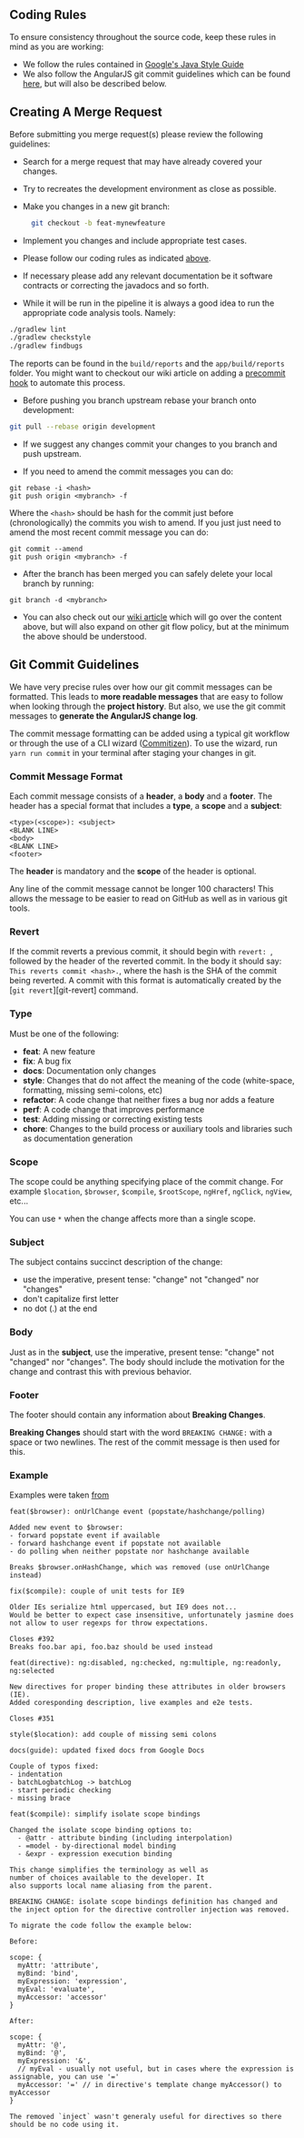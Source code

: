 ## <a name="rules"></a> Coding Rules

To ensure consistency throughout the source code, keep these rules in mind as you are working:

* We follow the rules contained in [Google's Java Style Guide](https://google.github.io/styleguide/javaguide.html)
* We also follow the AngularJS git commit guidelines which can be found [here](https://github.com/angular/angular.js/blob/master/DEVELOPERS.md#commits),
but will also be described below.

## <a name="mergerequests"></a> Creating A Merge Request

Before submitting you merge request(s) please review the following guidelines:

* Search for a merge request that may have already covered your changes.
* Try to recreates the development environment as close as possible.
* Make you changes in a new git branch:

  ```bash
    git checkout -b feat-mynewfeature
  ```
* Implement you changes and include appropriate test cases.
* Please follow our coding rules as indicated [above](https://git.cs.usask.ca/CMPT371T3/Auxilium/blob/master/CONTRIBUTING.md#-coding-rules).
* If necessary please add any relevant documentation be it software contracts or correcting the javadocs and so forth.
* While it will be run in the pipeline it is always a good idea to run the  appropriate code analysis tools. Namely:

```bash
./gradlew lint
./gradlew checkstyle
./gradlew findbugs
```
The reports can be found in the `build/reports` and the `app/build/reports` folder. You might want to checkout our wiki
article on adding a [precommit hook](https://git.cs.usask.ca/CMPT371T3/Auxilium/wikis/precommit-hook) to automate this process.

* Before pushing you branch upstream rebase your branch onto development:

```bash
git pull --rebase origin development
```

* If we suggest any changes commit your changes to you branch and push upstream.

* If you need to amend the commit messages you can do:

```
git rebase -i <hash>
git push origin <mybranch> -f
```

Where the `<hash>` should be hash for the commit just before (chronologically) the commits you wish to amend. If you just just need to amend the most recent commit message you can do:

```
git commit --amend
git push origin <mybranch> -f
```

* After the branch has been merged you can safely delete your local branch by running:

```
git branch -d <mybranch>
```

* You can also check out our [wiki article](https://git.cs.usask.ca/CMPT371T3/Auxilium/wikis/git-flow) which will go over the content above, but will also expand on other git flow policy, but at the minimum the above should be understood.

## <a name="commits"></a> Git Commit Guidelines

We have very precise rules over how our git commit messages can be formatted.  This leads to **more
readable messages** that are easy to follow when looking through the **project history**.  But also,
we use the git commit messages to **generate the AngularJS change log**.

The commit message formatting can be added using a typical git workflow or through the use of a CLI
wizard ([Commitizen](https://github.com/commitizen/cz-cli)). To use the wizard, run `yarn run commit`
in your terminal after staging your changes in git.

### Commit Message Format
Each commit message consists of a **header**, a **body** and a **footer**.  The header has a special
format that includes a **type**, a **scope** and a **subject**:

```
<type>(<scope>): <subject>
<BLANK LINE>
<body>
<BLANK LINE>
<footer>
```

The **header** is mandatory and the **scope** of the header is optional.

Any line of the commit message cannot be longer 100 characters! This allows the message to be easier
to read on GitHub as well as in various git tools.

### Revert
If the commit reverts a previous commit, it should begin with `revert: `, followed by the header
of the reverted commit.
In the body it should say: `This reverts commit <hash>.`, where the hash is the SHA of the commit
being reverted.
A commit with this format is automatically created by the [`git revert`][git-revert] command.

### Type
Must be one of the following:

* **feat**: A new feature
* **fix**: A bug fix
* **docs**: Documentation only changes
* **style**: Changes that do not affect the meaning of the code (white-space, formatting, missing
  semi-colons, etc)
* **refactor**: A code change that neither fixes a bug nor adds a feature
* **perf**: A code change that improves performance
* **test**: Adding missing or correcting existing tests
* **chore**: Changes to the build process or auxiliary tools and libraries such as documentation
  generation

### Scope
The scope could be anything specifying place of the commit change. For example `$location`,
`$browser`, `$compile`, `$rootScope`, `ngHref`, `ngClick`, `ngView`, etc...

You can use `*` when the change affects more than a single scope.

### Subject
The subject contains succinct description of the change:

* use the imperative, present tense: "change" not "changed" nor "changes"
* don't capitalize first letter
* no dot (.) at the end

### Body
Just as in the **subject**, use the imperative, present tense: "change" not "changed" nor "changes".
The body should include the motivation for the change and contrast this with previous behavior.

### Footer
The footer should contain any information about **Breaking Changes**.

**Breaking Changes** should start with the word `BREAKING CHANGE:` with a space or two newlines.
The rest of the commit message is then used for this.

### Example

Examples were taken [from](https://gist.github.com/stephenparish/9941e89d80e2bc58a153#examples)

```
feat($browser): onUrlChange event (popstate/hashchange/polling)

Added new event to $browser:
- forward popstate event if available
- forward hashchange event if popstate not available
- do polling when neither popstate nor hashchange available

Breaks $browser.onHashChange, which was removed (use onUrlChange instead)
```

```
fix($compile): couple of unit tests for IE9

Older IEs serialize html uppercased, but IE9 does not...
Would be better to expect case insensitive, unfortunately jasmine does
not allow to user regexps for throw expectations.

Closes #392
Breaks foo.bar api, foo.baz should be used instead
```

```
feat(directive): ng:disabled, ng:checked, ng:multiple, ng:readonly, ng:selected

New directives for proper binding these attributes in older browsers (IE).
Added coresponding description, live examples and e2e tests.

Closes #351
```

```
style($location): add couple of missing semi colons
```

```
docs(guide): updated fixed docs from Google Docs

Couple of typos fixed:
- indentation
- batchLogbatchLog -> batchLog
- start periodic checking
- missing brace
```

```
feat($compile): simplify isolate scope bindings

Changed the isolate scope binding options to:
  - @attr - attribute binding (including interpolation)
  - =model - by-directional model binding
  - &expr - expression execution binding

This change simplifies the terminology as well as
number of choices available to the developer. It
also supports local name aliasing from the parent.

BREAKING CHANGE: isolate scope bindings definition has changed and
the inject option for the directive controller injection was removed.

To migrate the code follow the example below:

Before:

scope: {
  myAttr: 'attribute',
  myBind: 'bind',
  myExpression: 'expression',
  myEval: 'evaluate',
  myAccessor: 'accessor'
}

After:

scope: {
  myAttr: '@',
  myBind: '@',
  myExpression: '&',
  // myEval - usually not useful, but in cases where the expression is assignable, you can use '='
  myAccessor: '=' // in directive's template change myAccessor() to myAccessor
}

The removed `inject` wasn't generaly useful for directives so there should be no code using it.
```

